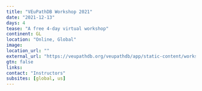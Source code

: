 ```yaml
---
title: "VEuPathDB Workshop 2021"
date: "2021-12-13"
days: 4
tease: "A free 4-day virtual workshop"
continent: GL
location: "Online, Global"
image: 
location_url: ""
external_url: "https://veupathdb.org/veupathdb/app/static-content/workshops.html#DECveupath2021"
gtn: false
links:
contact: "Instructors"
subsites: [global, us]
---
```

